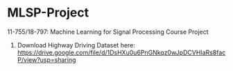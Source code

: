 # MLSP-Project
11-755/18-797: Machine Learning for Signal Processing Course Project

1. Download Highway Driving Dataset here:  https://drive.google.com/file/d/1DsHXu0u6PnGNkqz0wJpDCVHIaRs8facP/view?usp=sharing
